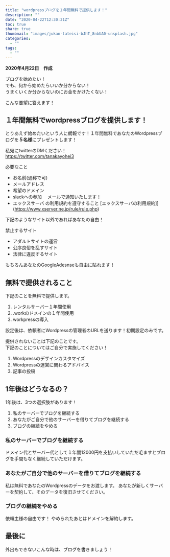 ```yaml
---
title: "wordpressブログを１年間無料で提供します！"
description: ""
date: "2020-04-22T12:30:31Z"
toc: true
share: true
thumbnail: "images/jukan-tateisi-bJhT_8nbUA0-unsplash.jpg"
categories:
  - ""
tags:
  - ""
---
```


**2020年4月22日　作成**

ブログを始めたい！  
でも、何から始めたらいいか分からない！  
うまくいくか分からないのにお金をかけたくない！

こんな要望に答えます！

<!--more-->

## １年間無料でwordpressブログを提供します！

とりあえず始めたいという人に朗報です！１年間無料であなたのWordpressブログを**５名様**にプレゼントします！

私宛にtwitterのDMください！  
https://twitter.com/tanakayohei3

必要なこと
- お名前(通称で可)
- メールアドレス
- 希望のドメイン
- slackへの参加
　メールで通知いたします！
- エックスサーバ の利用規約を遵守すること
[エックスサーバの利用規約]](https://www.xserver.ne.jp/rule/rule.php)

下記のようなサイト以外であればあなたの自由！  

禁止するサイト
- アダルトサイトの運営
- 公序良俗を乱すサイト
- 法律に違反するサイト

もちろんあなたのGoogleAdesnseも自由に貼れます！

## 無料で提供されること

下記のことを無料で提供します。

1. レンタルサーバー１年間使用
1. .workのドメインの１年間使用
1. workpressの導入

設定後は、依頼者にWordpressの管理者のURLを送ります！初期設定のみです。

提供されないことは下記のことです。  
下記のことについてはご自分で実施してください！

1. Wordpressのデザインカスタマイズ
1. Wordpressの運営に関わるアドバイス
1. 記事の投稿

## 1年後はどうなるの？

1年後は、3つの選択肢があります！

1. 私のサーバーでブログを継続する
1. あなたがご自分で他のサーバーを借りてブログを継続する
1. ブログの継続をやめる

### 私のサーバーでブログを継続する

ドメイン代とサーバー代として１年間12000円を支払いしていただ毛ますとブログを手間もなく継続していただけます。

### あなたがご自分で他のサーバーを借りてブログを継続する

私は無料であなたのWordpressのデータをお渡します。
あなたが新しくサーバーを契約して、そのデータを復旧させてください。

### ブログの継続をやめる

依頼主様の自由です！
やめられたあとはドメインを解約します。

## 最後に

外出もできないこんな時は、ブログを書きましょう！

